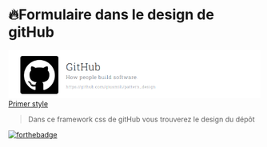 # 🔥Formulaire dans le design de gitHub
![cover](./asset/cover.PNG)
[Primer style](https://primer.style/)
>Dans ce framework css de gitHub vous trouverez le design du dépôt


[![forthebadge](https://forthebadge.com/images/badges/uses-git.svg)](https://forthebadge.com)
